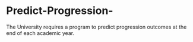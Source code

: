 # Predict-Progression-
The University requires a program to predict progression outcomes at the end of each academic year.
